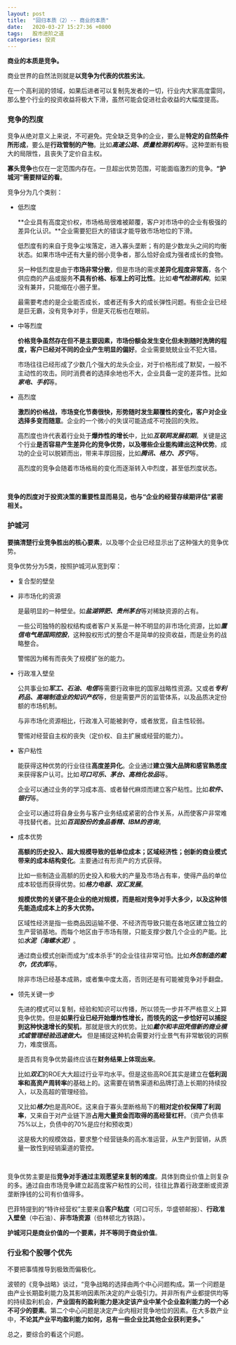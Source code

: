 ```yaml
---
layout: post
title:  "回归本质（2）-- 商业的本质"
date:   2020-03-27 15:27:36 +0800
tags:   股市进阶之道
categories: 投资
---
```


**商业的本质是竞争。**

商业世界的自然法则就是**以竞争为代表的优胜劣汰**。

在一个高利润的领域，如果后进者可以复制先发者的一切，行业内大家高度雷同，那么整个行业的投资收益将极大下滑，虽然可能会促进社会收益的大幅度提高。

### 竞争的烈度

竞争从绝对意义上来说，不可避免。完全缺乏竞争的企业，要么是**特定的自然条件所形成**，要么是**行政管制的产物**。比如***高速公路、质量检测机构***等。这种垄断有极大的局限性，且丧失了定价自主权。

**寡头竞争**也仅在一定范围内存在。一旦超出优势范围，可能面临激烈的竞争。**“护城河”需要辩证的看**。

竞争分为几个类别：

+ 低烈度

    **企业具有高度定价权，市场格局很难被颠覆，客户对市场中的企业有极强的差异化认识。**企业需要犯巨大的错误才能导致市场地位的下滑。

    低烈度有的来自于竞争尘埃落定，进入寡头垄断；有的是少数龙头之间的均衡状态。如果市场中还有大量的弱小竞争者，那么恰好会成为强者成长的食物。

    另一种低烈度是由于**市场非常分散**，但是市场的需求**差异化程度非常高**，各个供应商的产品或服务**不具有价格、标准上的可比性**。比如***电气检测机构***。如果没有兼并，只能缩在小圈子里。

    最需要考虑的是企业能否成长，或者还有多大的成长弹性问题。有些企业已经是巨无霸，没有竞争对手，但是天花板也在眼前。

+ 中等烈度

    **价格竞争虽然存在但不是主要因素，市场份额会发生变化但未到随时洗牌的程度，客户已经对不同的企业产生明显的偏好**。企业需要兢兢业业不犯大错。

    市场往往已经形成了少数几个强大的龙头企业，对于价格形成了默契，一般不主动性的攻击。同时消费者的选择余地也不大，企业具备一定的差异性。比如***家电、手机***等。

+ 高烈度

    **激烈的价格战，市场变化节奏很快，形势随时发生颠覆性的变化，客户对企业选择多变而随意**。企业的一个微小的失误可能造成不可挽回的失败。

    高烈度也许代表着行业处于**爆炸性的增长**中，比如***互联网发展初期***。关键是这个行业**是否容易产生差异化的竞争优势，以及哪些企业能构建出这种优势**。成功的企业可以脱颖而出，带来丰厚回报，比如***腾讯、格力、苏宁***等。

    高烈度的竞争会随着市场格局的变化而逐渐转入中烈度，甚至低烈度状态。

<br />
    
**竞争的烈度对于投资决策的重要性显而易见，也与“企业的经营存续期评估”紧密相关。**

### 护城河

**要搞清楚行业竞争胜出的核心要素**，以及哪个企业已经显示出了这种强大的竞争优势。

竞争优势分为5类，按照护城河从宽到窄：

+ 复合型的壁垒

+ 非市场化的资源

    是最明显的一种壁垒。如***盐湖钾肥、贵州茅台***等对稀缺资源的占有。

    一些公司独特的股权结构或者客户关系是一种不明显的非市场化资源，比如***置信电气是国网控股***，这种股权形式的整合不是简单的投资收益，而是业务的战略整合。

    警惕因为稀有而丧失了规模扩张的能力。

+ 行政准入壁垒

    公共事业如***军工、石油、电信***等需要行政审批的国家战略性资源。又或者***专利药品、高端制造业的知识产权***等，但是需要严厉的监管体系，以及品质决定份额的市场机制。

    与非市场化资源相比，行政准入可能被剥夺，或者放宽，自主性较弱。

    警惕对经营自主权的丧失（定价权、自主扩展或经营的能力）。

+ 客户粘性

    能获得这种优势的行业往往**高度差异化**。企业通过**建立强大品牌和感官熟悉度**来获得客户认可。比如***可口可乐、茅台、高档化妆品***等。

    企业可以通过业务的学习成本高、或者替代麻烦而建立客户粘性。比如***软件、银行***等。

    企业可以通过将自身业务与客户业务结成紧密的合作关系，从而使客户非常难寻找替代者。比如***百润股份的食品香精、IBM的咨询***。
  
+ 成本优势

    **高额的历史投入、超大规模导致的低单位成本；区域经济性；创新的商业模式带来的成本结构变化**。主要通过有形资产的方式获得。

    比如一些制造业高额的历史投入和极大的产量及市场占有率，使得产品的单位成本较低而获得优势。如***格力电器、双汇发展***。

    **规模优势的关键不是企业的绝对规模，而是相对竞争对手大多少，以及这种领先能造成成本上的多大优势。**

    区域性经济是指一些商品因运输不便、不经济而导致只能在各地区建立独立的生产营销基地。而每个地区由于市场有限，只能支撑少数几个企业的产能。比如***水泥（海螺水泥）***。

    通过商业模式创新而成为“成本杀手”的企业往往非常可怕。比如***外包制造的戴尔，优衣库***等。

    除非市场已经基本成熟，或者集中度太高，否则还是有可能被竞争对手翻盘。
  
+ 领先关键一步

    先进的模式可以复制，经验和知识可以传播，所以领先一步并不严格意义上算竞争优势。但是**如果行业已经开始爆炸性增长，而领先的这一步恰好可以捕捉到这种快速增长的契机**，那就是很大的优势。比如***戴尔和丰田凭借新的商业模式或管理经验迅速做大。*** 但是捕捉这种机会需要对行业景气有非常敏锐的洞察力，难度很高。

    是否具有竞争优势最终应该在**财务结果上体现出来**。

    比如***双汇***的ROE大大超过行业平均水平。但是这些高ROE其实是建立在**低利润率和高资产周转率**的基础上的。这需要在销售渠道和品牌打造上长期的持续投入，以及高超的管理经验。

    又比如***格力***也是高ROE。这来自于寡头垄断格局下的**相对定价权保障了利润率**，又来自于对产业链下游**占用大量资金而取得的高经营杠杆**。（资产负债率75%以上，负债中的70%是应付和预收类）

    这是极大的规模效益，要求整个经营链条的高水准运营，从生产到营销，从质量一致性到经销渠道的管控。

<br>

竞争优势主要是指**竞争对手通过主观愿望来复制的难度**。具体到商业价值上则复杂的多。通过自由市场竞争建立起高度客户粘性的公司，往往比靠着行政垄断或资源垄断挣钱的公司有价值得多。

巴菲特提到的“特许经营权”主要来自**客户粘度**（可口可乐，华盛顿邮报）、**行政准入壁垒**（中石油）、**非市场资源**（伯林顿北方铁路）。

**护城河只是商业价值的一个要素，并不等同于商业价值**。

### 行业和个股哪个优先

不要把事情推导到极致而偏极化。

波顿的《竞争战略》谈过，“竞争战略的选择由两个中心问题构成。第一个问题是由产业长期盈利能力及其影响因素所决定的产业吸引力。并非所有产业都提供均等的持续盈利机会，**产业固有的盈利能力是决定该产业中某个企业盈利能力的一个必不可少的要素**。第二个中心问题是决定产业内相对竞争地位的因素。在大多数产业中，**不论其产业平均盈利能力如何，总有一些企业比其他企业获利更多。**”

总之，要综合的看这个问题。